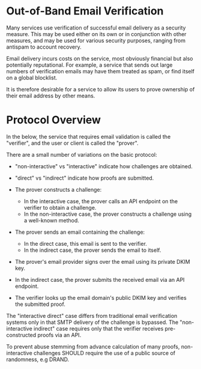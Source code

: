 # Out-of-Band Email Verification

Many services use verification of successful email delivery as a security measure.
This may be used either on its own or in conjunction with other measures, and may be used for various security purposes, ranging from antispam to account recovery.

Email delivery incurs costs on the service, most obviously financial but also potentially reputational.
For example, a service that sends out large numbers of verification emails may have them treated as spam, or find itself on a global blocklist.

It is therefore desirable for a service to allow its users to prove ownership of their email address by other means.

# Protocol Overview

In the below, the service that requires email validation is called the "verifier", and the user or client is called the "prover".

There are a small number of variations on the basic protocol:

* "non-interactive" vs "interactive" indicate how challenges are obtained.
* "direct" vs "indirect" indicate how proofs are submitted.

* The prover constructs a challenge:
    * In the interactive case, the prover calls an API endpoint on the verifier to obtain a challenge.
    * In the non-interactive case, the prover constructs a challenge using a well-known method.
* The prover sends an email containing the challenge:
    * In the direct case, this email is sent to the verifier.
    * In the indirect case, the prover sends the email to itself.
* The prover's email provider signs over the email using its private DKIM key.
* In the indirect case, the prover submits the received email via an API endpoint.
* The verifier looks up the email domain's public DKIM key and verifies the submitted proof.

The "interactive direct" case differs from traditional email verification systems only in that SMTP delivery of the challenge is bypassed.
The "non-interactive indirect" case requires only that the verifier receives pre-constructed proofs via an API.

To prevent abuse stemming from advance calculation of many proofs, non-interactive challenges SHOULD require the use of a public source of randomness, e.g DRAND.

